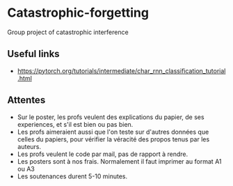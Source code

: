 # Catastrophic-forgetting
Group project of catastrophic interference

## Useful links
* https://pytorch.org/tutorials/intermediate/char_rnn_classification_tutorial.html

## Attentes
* Sur le poster, les profs veulent des explications du papier, de ses experiences, et s'il est bien ou pas bien.
* Les profs aimeraient aussi que l'on teste sur d'autres données que celles du papiers, pour vérifier la véracité des propos tenus par les auteurs.
* Les profs veulent le code par mail, pas de rapport à rendre.
* Les posters sont à nos frais. Normalement il faut imprimer au format A1 ou A3
* Les soutenances durent 5-10 minutes.
